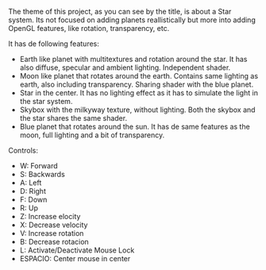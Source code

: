 The theme of this project, as you can see by the title, is about a Star system. Its not focused on adding planets reallistically but more into adding OpenGL features, like rotation, transparency, etc.

It has de following features:
- Earth like planet with multitextures and rotation around the star. It has also diffuse, specular and ambient lighting. Independent shader.
- Moon like planet that rotates around the earth. Contains same lighting as earth, also including transparency. Sharing shader with the blue planet.
- Star in the center. It has no lighting effect as it has to simulate the light in the star system. 
- Skybox with the milkyway texture, without lighting. Both the skybox and the star shares the same shader. 
- Blue planet that rotates around the sun. It has de same features as the moon, full lighting and a bit of transparency.  

Controls:
- W: Forward
- S: Backwards
- A: Left
- D: Right
- F: Down
- R: Up
- Z: Increase elocity
- X: Decrease  velocity
- V: Increase rotation
- B: Decrease rotacion
- L: Activate/Deactivate Mouse Lock
- ESPACIO: Center mouse in center
